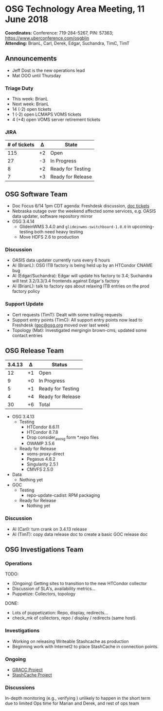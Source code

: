 # OSG Technology Area Meeting, 11 June 2018

**Coordinates:** Conference: 719-284-5267, PIN: 57363; <https://www.uberconference.com/osgblin>  
**Attending:** BrianL, Carl, Derek, Edgar, Suchandra, TimC, TimT  


## Announcements

-   Jeff Dost is the new operations lead
-   Mat OOO until Thursday


### Triage Duty

-   This week: BrianL
-   Next week: BrianL
-   14 (-2) open tickets
-   1 (-2) open LCMAPS VOMS tickets
-   4 (+4) open VOMS server retirement tickets


### JIRA

| # of tickets | &Delta; | State             |
|------------ |------- |----------------- |
| 115          | +2      | Open              |
| 27           | -3      | In Progress       |
| 8            | +2      | Ready for Testing |
| 7            | +3      | Ready for Release |


## OSG Software Team

-   Doc Focus 6/14 1pm CDT agenda: Freshdesk discussion, [doc tickets](https://opensciencegrid.atlassian.net/secure/RapidBoard.jspa?rapidView=7)
-   Nebraska outage over the weekend affected some services, e.g. OASIS data updater, software repository mirror
-   OSG 3.4.14  
    -   GlideinWMS 3.4.0 and `glideinwms-switchboard-1.0.0` in upcoming-testing both need heavy testing
    -   Move HDFS 2.6 to production


### Discussion

-   OASIS data updater currently runs every 6 hours
-   AI (BrianL): OSG ITB factory is being held up by an HTCondor CNAME bug
-   AI (Edgar/Suchandra): Edgar will update his factory to 3.4; Suchandra will test 3.2/3.3/3.4 frontends against Edgar's factory
-   AI (BrianL): talk to factory ops about relaxing ITB entries on the prod factory policy


### Support Update

-   Cert requests (TimT): Dealt with some trailing requests
-   Support entry points (TimC): All support entry points now lead to Freshdesk (goc@osg.org moved over last week)
-   Topology (Mat): Investigated mergingin brown-cms; updated some contact entries


## OSG Release Team

| 3.4.13 | &Delta; | Status            |
|------ |------- |----------------- |
| 12     | +1      | Open              |
| 9      | +0      | In Progress       |
| 5      | +1      | Ready for Testing |
| 4      | +4      | Ready for Release |
| 30     | +6      | Total             |

-   OSG 3.4.13  
    -   Testing  
        -   HTCondor 8.6.11
        -   HTCondor 8.7.8
        -   Drop consider<sub>as</sub><sub>osg</sub> form \*.repo files
        -   OWAMP 3.5.6
    -   Ready for Release  
        -   voms-proxy-direct
        -   Pegasus 4.8.2
        -   Singularity 2.5.1
        -   CMVFS 2.5.0
-   Data  
    -   Nothing yet
-   GOC  
    -   Testing  
        -   repo-update-cadist: RPM packaging
    -   Ready for Release  
        -   Nothing yet


### Discussion

-   AI (Carl): turn crank on 3.4.13 release
-   AI (TimT): copy data release doc to create a basic GOC release doc


## OSG Investigations Team

### Operations

TODO: 
-   (Ongoing) Getting sites to transition to the new HTCondor collector
-   Discussion of SLA's, availability metrics...
-   Puppetize: Collectors, topology

DONE:
-   Lots of puppetization: Repo, display, redirects...
-   check_mk of collectors, repo / display / redirects (same host).

### Investigations

- Working on releasing Writeable Stashcache as production
- Beginning work with Internet2 to place StashCache in connection points.

### Ongoing

-   [GRACC Project](https://jira.opensciencegrid.org/projects/GRACC/)
-   [StashCache Project](https://opensciencegrid.github.io/StashCache/)


### Discussions

In-depth monitoring (e.g., verifying ) unlikely to happen in the short term due to limited Ops time for Marian and Derek, and rest of ops team
